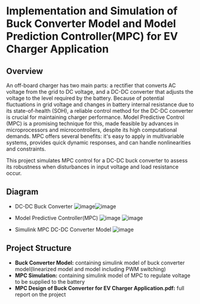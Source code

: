# Implementation and Simulation of Buck Converter Model and Model Prediction Controller(MPC) for EV Charger Application

## Overview
An off-board charger has two main parts: a rectifier that converts AC voltage from the grid to DC voltage, and a DC-DC converter that adjusts the voltage to the level required by the battery. Because of potential fluctuations in grid voltage and changes in battery internal resistance due to its state-of-health (SOH), a reliable control method for the DC-DC converter is crucial for maintaining charger performance. Model Predictive Control (MPC) is a promising technique for this, made feasible by advances in microprocessors and microcontrollers, despite its high computational demands. MPC offers several benefits: it's easy to apply in multivariable systems, provides quick dynamic responses, and can handle nonlinearities and constraints.

This project simulates MPC control for a DC-DC buck converter to assess its robustness when disturbances in input voltage and load resistance occur.

## Diagram
* DC-DC Buck Converter
![image](https://github.com/user-attachments/assets/a184cd38-1835-4e25-9f6d-26b27611d559)![image](https://github.com/user-attachments/assets/2312beae-e6f2-4150-bcae-9d05f733b4f2)

*  Model Predictive Controller(MPC)
![image](https://github.com/user-attachments/assets/5d003506-6f9a-4967-a492-ee2d6a882a4d)
![image](https://github.com/user-attachments/assets/6a784a29-e0dd-4a58-96e8-60ec732ac8ae)

*  Simulink MPC DC-DC Converter Model
![image](https://github.com/user-attachments/assets/128f934c-05bd-46b0-813a-d2e4de37f120)

## Project Structure
* **Buck Converter Model:** containing simulink model of buck converter model(linearized model and model including PWM switching)
* **MPC Simulation:** containing simulink model of MPC to regulate voltage to be supplied to the battery
* **MPC Design of Buck Converter for EV Charger Application.pdf:** full report on the project
